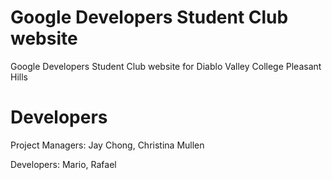 # Google Developers Student Club website

Google Developers Student Club website for Diablo Valley College Pleasant Hills

# Developers

Project Managers: Jay Chong, Christina Mullen

Developers: Mario, Rafael
